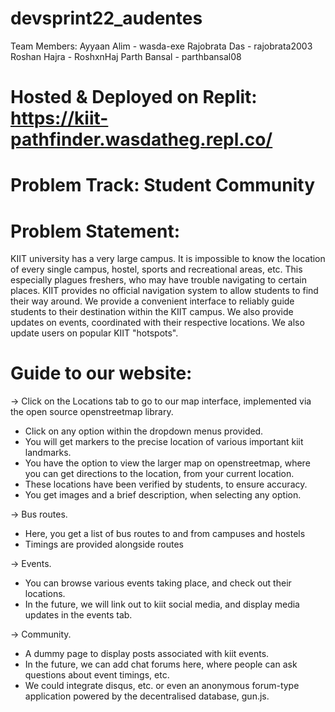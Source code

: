 # devsprint22_audentes

Team Members:
Ayyaan Alim - wasda-exe
Rajobrata Das - rajobrata2003
Roshan Hajra - RoshxnHaj
Parth Bansal - parthbansal08

# Hosted & Deployed on Replit: https://kiit-pathfinder.wasdatheg.repl.co/

# Problem Track: Student Community

# Problem Statement:
KIIT university has a very large campus. It is impossible to know the location of every single campus, hostel, sports and recreational areas, etc. This especially plagues freshers, who may have trouble navigating to certain places. KIIT provides no official navigation system to allow students to find their way around. We provide a convenient interface to reliably guide students to their destination within the KIIT campus. We also provide updates on events, coordinated with their respective locations. We also update users on popular KIIT "hotspots".

# Guide to our website:
-> Click on the Locations tab to go to our map interface, implemented via the open source openstreetmap library.
  - Click on any option within the dropdown menus provided.
  - You will get markers to the precise location of various important kiit landmarks.
  - You have the option to view the larger map on openstreetmap, where you can get directions to the location, from your current location.
  - These locations have been verified by students, to ensure accuracy.
  - You get images and a brief description, when selecting any option.

-> Bus routes. 
  - Here, you get a list of bus routes to and from campuses and hostels
  - Timings are provided alongside routes

-> Events.
  - You can browse various events taking place, and check out their locations.
  - In the future, we will link out to kiit social media, and display media updates in the events tab.

-> Community.
  - A dummy page to display posts associated with kiit events.
  - In the future, we can add chat forums here, where people can ask questions about event timings, etc.
  - We could integrate disqus, etc. or even an anonymous forum-type application powered by the decentralised database, gun.js.
